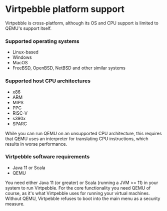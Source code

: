 # Virtpebble platform support

Virtpebble is cross-platform, although its OS and CPU support is limited to QEMU's support itself.

### Supported operating systems

* Linux-based
* Windows
* MacOS
* FreeBSD, OpenBSD, NetBSD and other similar systems

### Supported host CPU architectures

* x86
* ARM
* MIPS
* PPC
* RISC-V
* s390x
* SPARC

While you can run QEMU on an unsupported CPU architecture, this requires that QEMU uses an interpreter for translating CPU instructions, which results in worse performance.

### Virtpebble software requirements

* Java 11 or Scala
* QEMU

You need either Java 11 (or greater) or Scala (running a JVM >= 11) in your system to run Virtpebble. For the core functionality you need QEMU of course, as it's what Virtpebble uses for running your virtual machines. Without QEMU, Virtpebble refuses to boot into the main menu as a security measure.
